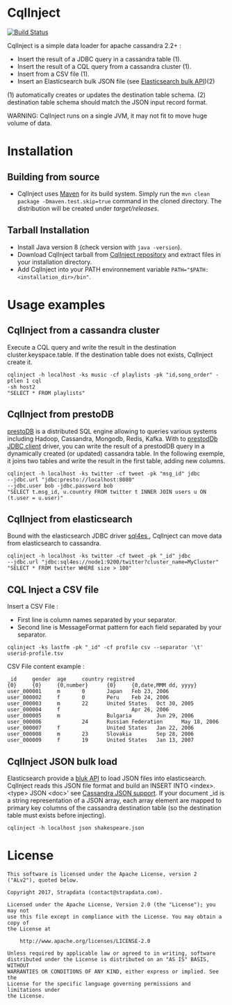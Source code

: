 # CqlInject

[![Build Status](https://travis-ci.org/strapdata/cqlinject.svg)](https://travis-ci.org/strapdata/cqlinject)

CqlInject is a simple data loader for apache cassandra 2.2+ :
* Insert the result of a JDBC query in a cassandra table (1).
* Insert the result of a CQL query from a cassandra cluster (1).
* Insert from a CSV file (1).
* Insert an Elasticsearch bulk JSON file (see [Elasticsearch bulk API](https://www.elastic.co/guide/en/elasticsearch/reference/current/docs-bulk.html))(2)

(1) automatically creates or updates the destination table schema.
(2) destination table schema should match the JSON input record format.

WARNING: CqlInject runs on a single JVM, it may not fit to move huge volume of data.

# Installation

## Building from source

* CqlInject uses [Maven](http://maven.apache.org) for its build system. Simply run the `mvn clean package -Dmaven.test.skip=true` command in the cloned directory. 
The distribution will be created under *target/releases*.

## Tarball Installation

* Install Java version 8 (check version with `java -version`). 
* Download CqlInject tarball from [CqlInject repository](https://github.com/vroyer/cqlinject/releases) and extract files in your installation directory.
* Add CqlInject into your PATH environnement variable `PATH="$PATH:<installation_dir>/bin"`.

# Usage examples

## CqlInject from a cassandra cluster

Execute a CQL query and write the result in the destination cluster.keyspace.table. If the destination table does not exists, CqlInject create it.
```
cqlinject -h localhost -ks music -cf playlists -pk "id,song_order" -ptlen 1 cql 
-sh host2 
"SELECT * FROM playlists"
```

## CqlInject from prestoDB 

[prestoDB](https://prestodb.io/) is a distributed SQL engine allowing to queries various systems including Hadoop, Cassandra, Mongodb, Redis, Kafka. 
With to [prestodDb JDBC client](https://prestodb.io/docs/current/installation/jdbc.html) driver, you can write the result of a prestodDB query 
in a dynamically created (or updated) cassandra table. In the following exemple, it joins two tables and write the result in the first table, adding new columns.

```
cqlinject -h localhost -ks twitter -cf tweet -pk "msg_id" jdbc 
--jdbc.url "jdbc:presto://localhost:8080" 
--jdbc.user bob -jdbc.password bob 
"SELECT t.msg_id, u.country FROM twitter t INNER JOIN users u ON (t.user = u.user)"
```

## CqlInject from elasticsearch

Bound with the elasticsearch JDBC driver [sql4es ](https://github.com/Anchormen/sql4es), CqlInject can move data from elasticsearch to cassandra.

```
cqlinject -h localhost -ks twitter -cf tweet -pk "_id" jdbc 
--jdbc.url "jdbc:sql4es://node1:9200/twitter?cluster_name=MyCluster" 
"SELECT * FROM twitter WHERE size > 100"
```

## CQL Inject a CSV file

Insert a CSV File :
* First line is column names separated by your separator.
* Second line is MessageFormat pattern for each field separated by your separator.

```
cqlinject -ks lastfm -pk "_id" -cf profile csv --separator '\t' userid-profile.tsv
```

CSV File content example :

```
_id     gender  age     country registred
{0}     {0}     {0,number}      {0}     {0,date,MMM dd, yyyy}
user_000001     m       0       Japan   Feb 23, 2006
user_000002     f       0       Peru    Feb 24, 2006
user_000003     m       22      United States   Oct 30, 2005
user_000004     f                       Apr 26, 2006
user_000005     m               Bulgaria        Jun 29, 2006
user_000006             24      Russian Federation      May 18, 2006
user_000007     f               United States   Jan 22, 2006
user_000008     m       23      Slovakia        Sep 28, 2006
user_000009     f       19      United States   Jan 13, 2007
```

## CqlInject JSON bulk load

Elasticsearch provide a [bluk API](https://www.elastic.co/guide/en/elasticsearch/guide/current/bulk.html) to load JSON files into elasticsearch. 
CqlInject reads this JSON file format and build an INSERT INTO \<index\>.\<type\> JSON \<doc\>' see [Cassandra JSON support](http://www.datastax.com/dev/blog/whats-new-in-cassandra-2-2-json-support). If your document _id is a string representation of a JSON array, 
each array element are mapped to primary key columns of the cassandra destination table (so the destination table must exists before injecting).
```
cqlinject -h localhost json shakespeare.json
```

# License

```
This software is licensed under the Apache License, version 2 ("ALv2"), quoted below.

Copyright 2017, Strapdata (contact@strapdata.com).

Licensed under the Apache License, Version 2.0 (the "License"); you may not
use this file except in compliance with the License. You may obtain a copy of
the License at

    http://www.apache.org/licenses/LICENSE-2.0

Unless required by applicable law or agreed to in writing, software
distributed under the License is distributed on an "AS IS" BASIS, WITHOUT
WARRANTIES OR CONDITIONS OF ANY KIND, either express or implied. See the
License for the specific language governing permissions and limitations under
the License.
```
